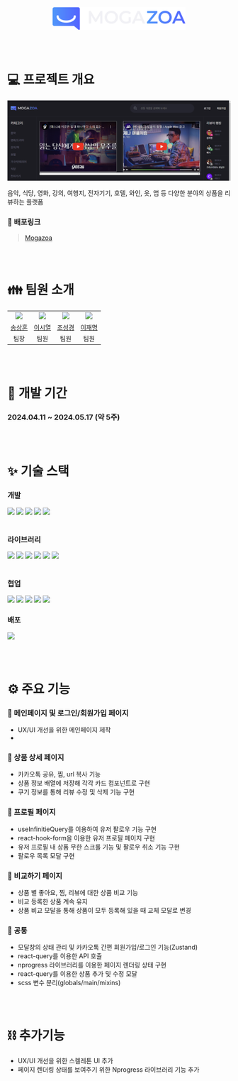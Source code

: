 <div align='center'>
  <img width='300px' src='public/images/logo-L.svg' />
</div>

<br /><br />

# 💻 프로젝트 개요

<img src='public/images/readme1.png'>

<p>음악, 식당, 영화, 강의, 여행지, 전자기기, 호텔, 와인, 옷, 앱 등 다양한 분야의 상품을 리뷰하는 플랫폼</p>

### 🔧 배포링크

> [Mogazoa](https://mogazoa4-1.vercel.app/)

<br /><br />

# 👪 팀원 소개

<table>
    <tr align="center">
        <td><img width="150" src='https://avatars.githubusercontent.com/u/152246452?v=4' /></td>
        <td><img width="150" src='https://avatars.githubusercontent.com/u/85405709?v=4' /></td>
        <td><img width="150" src='https://avatars.githubusercontent.com/u/151587265?v=4' /></td>
        <td><img width="150" src='https://avatars.githubusercontent.com/u/122016324?v=4'/></td>
    </tr>
    <tr align="center">
      <td><a href="https://github.com/Song-Sang">송상훈</a></td>
      <td><a href="https://github.com/siyeol97">이시열</a></td>
      <td><a href="https://github.com/whtjdrud">조성경</a></td>
      <td><a href="https://github.com/Crack-Egg">이재명</a></td>
    </tr>
    <tr align="center">
      <td>팀장</td>
      <td>팀원</td>
      <td>팀원</td>
      <td>팀원</td>
    </tr>
</table>

<br /><br />

# 📆 개발 기간

### 2024.04.11 ~ 2024.05.17 (약 5주)

<br /><br />

# ✨ 기술 스택

### 개발

<div>
  <img height='26px' src='https://img.shields.io/badge/nextjs14-000000?style=for-the-badge&logo=nextdotjs&logoColor=white' />
  <img height='26px' src='https://img.shields.io/badge/react-3178C6?style=for-the-badge&logo=react&logoColor=white' />
  <img height='26px' src='https://img.shields.io/badge/typescript-3178C6?style=for-the-badge&logo=typescript&logoColor=white' />
  <img height='26px' src='https://img.shields.io/badge/javascript-F7DF1E?style=for-the-badge&logo=javascript&logoColor=white' />
  <img height='26px' src='https://img.shields.io/badge/sass-cc6699?style=for-the-badge&logo=sass&logoColor=white' />
</div>

<br />

### 라이브러리

<div>
  <img height='26px' src='https://img.shields.io/badge/reacthookform-EC5990?style=for-the-badge&logo=reacthookform&logoColor=white' />
  <img height='26px' src='https://img.shields.io/badge/axios-5A29E4?style=for-the-badge&logo=axios&logoColor=white' />
  <img height='26px' src='https://img.shields.io/badge/nprogress-006600?style=for-the-badge&logo=nprogress&logoColor=white' />
  <img height='26px' src='https://img.shields.io/badge/zustand-f7a4ad?style=for-the-badge&logo=zustand&logoColor=white' />
  <img height='26px' src='https://img.shields.io/badge/classnames-031b4e?style=for-the-badge&logo=classnames&logoColor=white' />
  <img height='26px' src='https://img.shields.io/badge/reactquery-05d58b?style=for-the-badge&logo=query&logoColor=white' />
</div>

<br />

### 협업

<div>
  <img height='26px' src='https://img.shields.io/badge/eslint-4B32C3?style=for-the-badge&logo=eslint&logoColor=white' />
  <img height='26px' src='https://img.shields.io/badge/prettier-F7B93E?style=for-the-badge&logo=prettier&logoColor=white' />
  <img height='26px' src='https://img.shields.io/badge/husky-E94E2D?style=for-the-badge&logo=styledcomponent&logoColor=white' />
  <img height='26px' src='https://img.shields.io/badge/github-181717?style=for-the-badge&logo=github&logoColor=white' />
  <img height='26px' src='https://img.shields.io/badge/discord-5865F2?style=for-the-badge&logo=discord&logoColor=white' />
</div>

### 배포

<img height='26px' src='https://img.shields.io/badge/Vercel-000000?style=flat-square&logo=Vercel&logoColor=white' />

<br /><br />

# ⚙️ 주요 기능

### 📄 메인페이지 및 로그인/회원가입 페이지

- UX/UI 개선을 위한 메인페이지 제작
-

### 📄 상품 상세 페이지

- 카카오톡 공유, 찜, url 복사 기능
- 상품 정보 배열에 저장해 각각 카드 컴포넌트로 구현
- 쿠기 정보를 통해 리뷰 수정 및 삭제 기능 구현

### 📄 프로필 페이지

- useInfinitieQuery를 이용하여 유저 팔로우 기능 구현
- react-hook-form을 이용한 유저 프로필 페이지 구현
- 유저 프로필 내 상품 무한 스크롤 기능 및 팔로우 취소 기능 구현
- 팔로우 목록 모달 구현

### 📄 비교하기 페이지

- 상품 별 좋아요, 찜, 리뷰에 대한 상품 비교 기능
- 비교 등록한 상품 계속 유지
- 상품 비교 모달을 통해 상품이 모두 등록해 있을 때 교체 모달로 변경

### 📄 공통

- 모달창의 상태 관리 및 카카오톡 간편 회원가입/로그인 기능(Zustand)
- react-query를 이용한 API 호츌
- nprogress 라이브러리를 이용한 페이지 렌더링 상태 구현
- react-query를 이용한 상품 추가 및 수정 모달
- scss 변수 분리(globals/main/mixins)

<br /><br />

# ⛓️ 추가기능

- UX/UI 개선을 위한 스켈레톤 UI 추가
- 페이지 렌더링 상태를 보여주기 위한 Nprogress 라이브러리 기능 추가

<br /><br />
